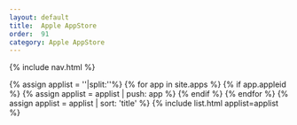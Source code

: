 ```yaml
---
layout: default
title:  Apple AppStore
order:  91
category: Apple AppStore
---
```


{% include nav.html %}
<div>
  {% assign applist = ''|split:''%}
  {% for app in site.apps %}
  {% if app.appleid %}
  {% assign applist = applist | push: app %}
  {% endif %}
  {% endfor %}
  {% assign applist = applist | sort: 'title' %}
  {% include list.html applist=applist %}
</div>

